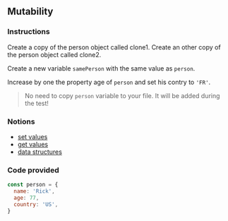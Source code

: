 ## Mutability

### Instructions

Create a copy of the person object called clone1.
Create an other copy of the person object called clone2.

Create a new variable `samePerson` with the same value as `person`.

Increase by one the property age of `person`
and set his contry to `'FR'`.

> No need to copy `person` variable to your file. It will be added during the test!

### Notions

- [set values](https://nan-academy.github.io/js-training/examples/set.js)
- [get values](https://nan-academy.github.io/js-training/examples/get.js)
- [data structures](https://nan-academy.github.io/js-training/examples/data-structures.js)


### Code provided
```js
const person = {
  name: 'Rick',
  age: 77,
  country: 'US',
}
```
